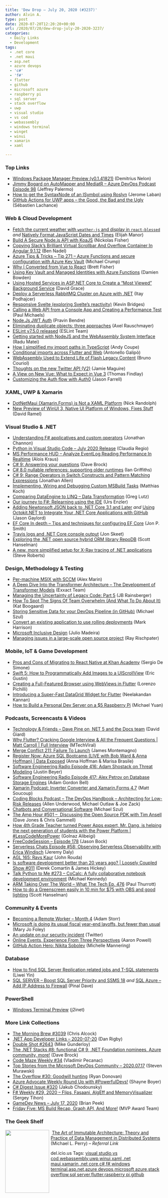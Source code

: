 ```yaml
---
title: 'Dew Drop – July 20, 2020 (#3237)'
author: Alvin A.
type: post
date: 2020-07-20T12:20:20+00:00
url: /2020/07/20/dew-drop-july-20-2020-3237/
categories:
  - Daily Links
  - Development
tags:
  - .net core
  - .net maui
  - asp.net
  - azure devops
  - 'c#'
  - 'f#'
  - flutter
  - github
  - microsoft azure
  - raspberry pi
  - sql server
  - stack overflow
  - uwp
  - visual studio
  - vs cod
  - webassembly
  - windows terminal
  - winget
  - winui
  - xamarin
  - xaml

---
```

### <a name="top"></a>Top Links

  * <a href="https://devblogs.microsoft.com/commandline/windows-package-manager-preview-v0-1-41821/" target="_blank" rel="noopener noreferrer">Windows Package Manager Preview (v0.1.41821)</a> (Demitrius Nelon)
  * <a href="http://azuredevopspodcast.clear-measure.com/jimmy-bogard-on-automapper-and-mediatr-episode-98" target="_blank" rel="noopener noreferrer">Jimmy Bogard on AutoMapper and MediatR &#8211; Azure DevOps Podcast Episode 98</a> (Jeffrey Palermo)
  * <a href="https://jaylee.org/archive/2020/07/19/how-to-get-the-syntaxnode-for-a-symbol-using-roslyn.html" target="_blank" rel="noopener noreferrer">How to get the SyntaxNode of an ISymbol using Roslyn</a> (Jerome Laban)
  * <a href="http://www.dotnetapp.com/github-actions-for-uwp-apps-the-good-and-the-bad-and-the-ugly/" target="_blank" rel="noopener noreferrer">GitHub Actions for UWP apps – the Good, the Bad and the Ugly</a> (Sébastien Lachance)



### <a name="web"></a>Web & Cloud Development

  * <a href="https://elijahmanor.com/react-blessed-weather" target="_blank" rel="noopener noreferrer">Fetch the current weather with `weather-js` and display in `react-blessed`</a> _and_ <a href="https://elijahmanor.com/format-js-dates-and-times" target="_blank" rel="noopener noreferrer">Natively Format JavaScript Dates and Times</a> (Elijah Manor)
  * <a href="https://developer.okta.com/blog/2020/07/17/secure-node-api-with-koa" target="_blank" rel="noopener noreferrer">Build A Secure Node.js API with KoaJS</a> (Nickolas Fisher)
  * <a href="https://www.bennadel.com/blog/3864-copying-slacks-brilliant-virtual-scrollbar-and-overflow-container-in-angular-9-1-12.htm" target="_blank" rel="noopener noreferrer">Copying Slack&#8217;s Brilliant Virtual Scrollbar And Overflow Container In Angular 9.1.12</a> (Ben Nadel)
  * <a href="https://microsoft.github.io/AzureTipsAndTricks/blog/tip271.html" target="_blank" rel="noopener noreferrer">Azure Tips & Tricks &#8211; Tip 271 &#8211; Azure Functions and secure configuration with Azure Key Vault</a> (Michael Crump)
  * <a href="https://dev.to/brettfishy/why-i-converted-from-vue-to-react-1abn" target="_blank" rel="noopener noreferrer">Why I Converted from Vue to React</a> (Brett Fisher)
  * <a href="https://damienbod.com/2020/07/20/using-key-vault-and-managed-identities-with-azure-functions/" target="_blank" rel="noopener noreferrer">Using Key Vault and Managed Identities with Azure Functions</a> (Damien Bowden)
  * <a href="https://www.roundthecode.com/dotnet/hosted-services-asp-net-core-create-a-most-viewed-background-service" target="_blank" rel="noopener noreferrer">Using Hosted Services in ASP.NET Core to Create a “Most Viewed” Background Service</a> (David Grace)
  * <a href="https://www.pulumi.com/blog/rabbitmq-azure/" target="_blank" rel="noopener noreferrer">Deploy a Serverless RabbitMQ Cluster on Azure with .NET</a> (Itay Podhajcer)
  * <a href="https://dev.to/kevinast/responsive-svelte-exploring-svelte-s-reactivity-5cen" target="_blank" rel="noopener noreferrer">Responsive Svelte (exploring Svelte&#8217;s reactivity)</a> (Kevin Bridges)
  * <a href="https://www.pmichaels.net/2020/07/18/calling-a-web-api-from-a-console-app-and-creating-a-performance-test/?utm_source=rss&utm_medium=rss&utm_campaign=calling-a-web-api-from-a-console-app-and-creating-a-performance-test" target="_blank" rel="noopener noreferrer">Calling a Web API from a Console App and Creating a Performance Test</a> (Paul Michaels)
  * <a href="https://medium.com/swlh/node-js-jwt-auth-1c4874ab938d?source=rss----f5af2b715248---4" target="_blank" rel="noopener noreferrer">Node.Js JWT Auth</a> (Pravin Bendre)
  * <a href="http://feedproxy.google.com/~r/2ality/~3/CR0idXUvbTU/eliminating-duplicate-objects.html" target="_blank" rel="noopener noreferrer">Eliminating duplicate objects: three approaches</a> (Axel Rauschmayer)
  * <a href="https://eslint.org/blog/2020/07/eslint-v7.5.0-released" target="_blank" rel="noopener noreferrer">ESLint v7.5.0 released</a> (ESLint Team)
  * <a href="https://radu-matei.com/blog/nodejs-wasi/" target="_blank" rel="noopener noreferrer">Getting started with NodeJS and the WebAssembly System Interface</a> (Radu Matei)
  * <a href="https://dev.to/andrewmcoupe/how-i-simplified-my-import-paths-in-typescript-4hg6" target="_blank" rel="noopener noreferrer">How I simplified my import paths in TypeScript</a> (Andy Coupe)
  * <a href="https://medium.com/flutter-community/conditional-imports-across-flutter-and-web-4b88885a886e?source=rss----86fb29d7cc6a---4" target="_blank" rel="noopener noreferrer">Conditional imports across Flutter and Web</a> (Antonello Galipò)
  * <a href="https://www.infoq.com/news/2020/07/webassembly-flash-eol-legacy/?utm_campaign=infoq_content&utm_source=infoq&utm_medium=feed&utm_term=global" target="_blank" rel="noopener noreferrer">WebAssembly Used to Extend Life of Flash Legacy Content</a> (Bruno Couriol)
  * <a href="http://www.jamiemaguire.net/index.php/2020/07/18/twitter-api-v2/?utm_source=rss&utm_medium=rss&utm_campaign=twitter-api-v2" target="_blank" rel="noopener noreferrer">Thoughts on the new Twitter API (V2)</a> (Jamie Maguire)
  * <a href="https://www.telerik.com/blogs/what-to-expect-vue-3" target="_blank" rel="noopener noreferrer">A View on New Vue: What to Expect in Vue 3</a> (Thomas Findlay)
  * <a href="https://jfarrell.net/2020/07/19/customizing-the-auth-flow-with-auth0/" target="_blank" rel="noopener noreferrer">Customizing the Auth flow with Auth0</a> (Jason Farrell)



### <a name="silverlight"></a>XAML, UWP & Xamarin

  * <a href="https://nicksnettravels.builttoroam.com/dotnetmaui-not-a-xaml-platform/?utm_source=rss&utm_medium=rss&utm_campaign=dotnetmaui-not-a-xaml-platform" target="_blank" rel="noopener noreferrer">DotNetMaui (Xamarin.Forms) is Not a XAML Platform</a> (Nick Randolph)
  * <a href="https://visualstudiomagazine.com/articles/2020/07/17/winui-3-preview-2.aspx" target="_blank" rel="noopener noreferrer">New Preview of WinUI 3, Native UI Platform of Windows, Fixes Stuff</a> (David Ramel)



### <a name="dotnet"></a>Visual Studio & .NET

  * <a href="https://blog.jonathanchannon.com/2020-07-17-understanding-fsharp-applicatives-custom-operators/" target="_blank" rel="noopener noreferrer">Understanding F# applicatives and custom operators</a> (Jonathan Channon)
  * <a href="https://devblogs.microsoft.com/python/python-in-visual-studio-code-july-2020-release/" target="_blank" rel="noopener noreferrer">Python in Visual Studio Code – July 2020 Release</a> (Claudia Regio)
  * <a href="https://aloiskraus.wordpress.com/2020/07/20/ms-performance-hud-analyze-eventlog-reading-performance-in-realtime/" target="_blank" rel="noopener noreferrer">MS Performance HUD – Analyze EventLog Reading Performance In Realtime</a> (Alois Kraus)
  * <a href="https://daveabrock.com/2020/07/17/c-sharp-9-q-and-a" target="_blank" rel="noopener noreferrer">C# 9: Answering your questions</a> (Dave Brock)
  * <a href="https://endjin.com/blog/2020/07/dotnet-csharp-8-nullable-references-supporting-older-runtimes.html" target="_blank" rel="noopener noreferrer">C# 8.0 nullable references: supporting older runtimes</a> (Ian Griffiths)
  * <a href="https://www.infoq.com/news/2020/07/CSharp-9-Range-Patterns/?utm_campaign=infoq_content&utm_source=infoq&utm_medium=feed&utm_term=global" target="_blank" rel="noopener noreferrer">C# 9: Range Operators in Switch Constructs and Pattern Matching Expressions</a> (Jonathan Allen)
  * <a href="https://ithrowexceptions.com/2020/07/02/debugging-msbuild-tasks-with-jetbrains-rider.html" target="_blank" rel="noopener noreferrer">Implementing, Wiring and Debugging Custom MSBuild Tasks</a> (Matthias Koch)
  * <a href="https://www.grapecity.com/blogs/comparing-dataengine-to-linq-data-transformation" target="_blank" rel="noopener noreferrer">Comparing DataEngine to LINQ &#8211; Data Transformation</a> (Greg Lutz)
  * <a href="https://www.planetgeek.ch/2020/07/17/our-journey-to-f-relearning-using-the-ide/" target="_blank" rel="noopener noreferrer">Our journey to F#: Relearning using the IDE</a> (Urs Enzler)
  * <a href="https://www.jasongaylord.com/blog/2020/07/17/adding-newtonsoft-json-to-services" target="_blank" rel="noopener noreferrer">Adding Newtonsoft JSON back to .NET Core 3.1 and Later</a> _and_ <a href="https://www.jasongaylord.com/blog/2020/07/19/using-octokit-dotnet-to-integrate-with-github" target="_blank" rel="noopener noreferrer">Using Octokit.NET to Integrate Your .NET Core Applications with GitHub</a> (Jason Gaylord)
  * <a href="https://www.thereformedprogrammer.net/ef-core-in-depth-tips-and-techniques-for-configuring-ef-core/" target="_blank" rel="noopener noreferrer">EF Core In depth – Tips and techniques for configuring EF Core</a> (Jon P. Smith)
  * <a href="http://feedproxy.google.com/~r/JonSkeetCodingBlog/~3/2i43givkeHo/" target="_blank" rel="noopener noreferrer">Travis logs and .NET Core console output</a> (Jon Skeet)
  * <a href="http://feeds.hanselman.com/~/630914986/0/scotthanselman~Exploring-the-NET-open-source-hybrid-ORM-library-RepoDB.aspx" target="_blank" rel="noopener noreferrer">Exploring the .NET open source hybrid ORM library RepoDB</a> (Scott Hanselman)
  * <a href="http://feedproxy.google.com/~r/AwsDeveloperBlog/~3/bcF1iydH-Ik/" target="_blank" rel="noopener noreferrer">A new, more simplified setup for X-Ray tracing of .NET applications</a> (Steve Roberts)



### <a name="design"></a>Design, Methodology & Testing

  * <a href="https://www.advancedinstaller.com/per-machine-deployment-msix-sccm.html" target="_blank" rel="noopener noreferrer">Per-machine MSIX with SCCM</a> (Alex Marin)
  * <a href="https://blog.exxactcorp.com/a-deep-dive-into-the-transformer-architecture-the-development-of-transformer-models/" target="_blank" rel="noopener noreferrer">A Deep Dive Into the Transformer Architecture – The Development of Transformer Models</a> (Exxact Team)
  * <a href="https://blog.jbrains.ca/permalink/managing-the-uncertainty-of-legacy-code-part-5" target="_blank" rel="noopener noreferrer">Managing the Uncertainty of Legacy Code: Part 5</a> (JB Rainsberger)
  * <a href="https://blog.trello.com/spot-signs-of-team-overwhelm" target="_blank" rel="noopener noreferrer">How To Spot The Signs Of Team Overwhelm (And What To Do About It)</a> (Kat Boogaard)
  * <a href="https://codepunk.io/storing-sensitive-data-for-your-devops-pipeline-in-github/" target="_blank" rel="noopener noreferrer">Storing Sensitive Data for your DevOps Pipeline (in GitHub)</a> (Michael Szul)
  * <a href="http://feedproxy.google.com/~r/OctopusDeploy/~3/sqog6dD2IIA/convert-to-rolling-deployments" target="_blank" rel="noopener noreferrer">Convert an existing application to use rolling deployments</a> (Mark Harrison)
  * <a href="https://devblogs.microsoft.com/premier-developer/microsoft-inclusive-design/" target="_blank" rel="noopener noreferrer">Microsoft Inclusive Design</a> (Julio Madeira)
  * <a href="https://medium.com/flutter/managing-issues-in-a-large-scale-open-source-project-b3be6eecae2b?source=rss----4da7dfd21a33---4" target="_blank" rel="noopener noreferrer">Managing issues in a large-scale open source project</a> (Ray Rischpater)



### <a name="mobile"></a>Mobile, IoT & Game Development

  * <a href="https://www.infoq.com/news/2020/07/khan-academy-react-native-apps/?utm_campaign=infoq_content&utm_source=infoq&utm_medium=feed&utm_term=global" target="_blank" rel="noopener noreferrer">Pros and Cons of Migrating to React Native at Khan Academy</a> (Sergio De Simone)
  * <a href="https://medium.com/swlh/swift-5-how-to-programmatically-add-images-to-a-uiscrollview-ee5b97aa2e00?source=rss----f5af2b715248---4" target="_blank" rel="noopener noreferrer">Swift 5: How to Programmatically Add Images to a UIScrollView</a> (Eric Gustin)
  * <a href="https://medium.com/flutter-community/creating-a-full-featured-browser-using-webviews-in-flutter-9c8f2923c574?source=rss----86fb29d7cc6a---4" target="_blank" rel="noopener noreferrer">Creating a Full-Featured Browser using WebViews in Flutter</a> (Lorenzo Pichilli)
  * <a href="https://www.syncfusion.com/blogs/post/introducing-a-super-fast-datagrid-widget-for-flutter.aspx" target="_blank" rel="noopener noreferrer">Introducing a Super-Fast DataGrid Widget for Flutter</a> (Neelakandan Kannan)
  * <a href="https://www.freecodecamp.org/news/build-a-personal-dev-server-on-a-5-dollar-raspberry-pi/" target="_blank" rel="noopener noreferrer">How to Build a Personal Dev Server on a $5 Raspberry Pi</a> (Michael Yuan)



### <a name="podcasts"></a>Podcasts, Screencasts & Videos

  * <a href="http://DavidGiard.com/2020/07/20/DavePineOnNET5AndTheDocsTeam.aspx" target="_blank" rel="noopener noreferrer">Technology & Friends &#8211; Dave Pine on&nbsp; NET 5 and the Docs team</a> (David Giard)
  * <a href="http://www.youtube.com/watch?v=OoTNRtHELeY" target="_blank" rel="noopener noreferrer">Why Flutter? Cracking Google Interview & All the Frequent Questions | Matt Carroll | Full Interview</a> (MTechViral)
  * <a href="http://www.mergeconflict.fm/211" target="_blank" rel="noopener noreferrer">Merge Conflict 211: Failure To Launch</a> (James Montemagno)
  * <a href="https://channel9.msdn.com/Shows/Data-Exposed/Register-Now-Azure-SQL-Bootcamp-LIVE-with-Bob-Ward-and-Anna-Hoffman?WT.mc_id=DX_MVP4025064" target="_blank" rel="noopener noreferrer">Register Now: Azure SQL Bootcamp (LIVE with Bob Ward & Anna Hoffman) | Data Exposed</a> (Anna Hoffman & Marisa Brasile)
  * <a href="https://www.se-radio.net/2020/07/episode-416-adam-shostack-on-threat-modeling/" target="_blank" rel="noopener noreferrer">Software Engineering Radio Episode 416: Adam Shostack on Threat Modeling</a> (Justin Beyer)
  * <a href="https://www.se-radio.net/2020/07/episode-417-alex-petrov-on-database-storage-engines/" target="_blank" rel="noopener noreferrer">Software Engineering Radio Episode 417: Alex Petrov on Database Storage Engines</a> (Adam Gordon Bell)
  * <a href="https://devblogs.microsoft.com/xamarin/xamarin-podcast-inverter-converter/" target="_blank" rel="noopener noreferrer">Xamarin Podcast: Inverter Converter and Xamarin.Forms 4.7</a> (Matt Soucoup)
  * <a href="https://www.codingblocks.net/podcast/the-devops-handbook-architecting-for-low-risk-releases/" target="_blank" rel="noopener noreferrer">Coding Blocks Podcast &#8211; The DevOps Handbook – Architecting for Low-Risk Releases</a> (Allen Underwood, Michael Outlaw & Joe Zack)
  * <a href="http://www.youtube.com/watch?v=QBOdKHrnsz0" target="_blank" rel="noopener noreferrer">Chatbots and Conversational Software</a> (Michael Szul)
  * <a href="http://feedproxy.google.com/~r/TheAmpHour/~3/4vZrkLn3WfQ/" target="_blank" rel="noopener noreferrer">The Amp Hour #501 –&nbsp; Discussing the Open Source PDK with Tim Ansell</a> (Dave Jones & Chris Gammell)
  * <a href="https://channel9.msdn.com/Shows/Less-Code-More-Power/How-4th-Grade-Teacher-turned-Power-Apps-expert-Mr-Dang-is-helping-the-next-generation-of-students-wi?WT.mc_id=DX_MVP4025064" target="_blank" rel="noopener noreferrer">How 4th Grade Teacher turned Power Apps expert, Mr. Dang, is helping the next generation of students with the Power Platform | #LessCodeMorePower</a> (Golnaz Alibeigi)
  * <a href="http://www.youtube.com/watch?v=1VrfaFRzKu8" target="_blank" rel="noopener noreferrer">FreeCodeSession &#8211; Episode 178</a> (Jason Bock)
  * <a href="https://share.transistor.fm/s/1ad3900d" target="_blank" rel="noopener noreferrer">Serverless Chats Episode #58: Observing Serverless Observability with Erica Windisch</a> (Jeremy Daly)
  * <a href="https://www.ageekleader.com/agl-165-ravs-kaur/" target="_blank" rel="noopener noreferrer">AGL 165: Ravs Kaur</a> (John Rouda)
  * <a href="http://www.youtube.com/watch?v=EEEFTBMD_uU" target="_blank" rel="noopener noreferrer">Is software development better than 20 years ago? | Loosely Coupled Show #011</a> (Derek Comartin & James Hickey)
  * <a href="https://talkpython.fm/episodes/show/273/cocalc-a-fully-colloborative-notebook-development-environment" target="_blank" rel="noopener noreferrer">Talk Python to Me #273 &#8211; CoCalc: A fully collaborative notebook development environment</a> (Michael Kennedy)
  * <a href="https://www.thurrott.com/podcasts/what-the-tech/237945/arm-taking-over-the-world-what-the-tech-ep-476?utm_source=rss&utm_medium=rss&utm_campaign=arm-taking-over-the-world-what-the-tech-ep-476" target="_blank" rel="noopener noreferrer">ARM Taking Over The World – What The Tech Ep. 476</a> (Paul Thurrott)
  * <a href="http://www.youtube.com/watch?v=Z0HIo0P0-qM" target="_blank" rel="noopener noreferrer">How to do a Greenscreen easily in 10 min for $75 with OBS and good lighting</a> (Scott Hanselman)



### <a name="events"></a>Community & Events

  * <a href="http://feedproxy.google.com/~r/WestDiscGolf/~3/j2ZkCFXa4Jc/becoming-a-remote-worker-month-4" target="_blank" rel="noopener noreferrer">Becoming a Remote Worker &#8211; Month 4</a> (Adam Storr)
  * <a href="https://www.zdnet.com/article/microsoft-is-doing-its-usual-fiscal-year-end-layoffs-but-fewer-than-usual/#ftag=RSSbaffb68" target="_blank" rel="noopener noreferrer">Microsoft is doing its usual fiscal year-end layoffs, but fewer than usual</a> (Mary Jo Foley)
  * <a href="https://blog.twitter.com/en_us/topics/company/2020/an-update-on-our-security-incident.html" target="_blank" rel="noopener noreferrer">An update on our security incident</a> (Twitter)
  * <a href="https://www.aaron-powell.com/posts/2020-07-20-online-events-experience-from-three-perspectives/" target="_blank" rel="noopener noreferrer">Online Events, Experience From Three Perspectives</a> (Aaron Powell)
  * <a href="https://github.blog/2020-07-17-github-action-hero-nikita-sobolev/" target="_blank" rel="noopener noreferrer">GitHub Action Hero: Nikita Sobolev</a> (Michelle Mannering)



### <a name="sql"></a>Database

  * <a href="https://techcommunity.microsoft.com/t5/sql-server-support/how-to-find-sql-server-replication-related-jobs-and-t-sql/ba-p/1530496" target="_blank" rel="noopener noreferrer">How to find SQL Server Replication related jobs and T-SQL statements</a> (Liwei Yin)
  * <a href="https://blog.sqlauthority.com/2020/07/18/sql-server-boost-sql-server-priority-and-ssms-18/?utm_source=rss&utm_medium=rss&utm_campaign=sql-server-boost-sql-server-priority-and-ssms-18" target="_blank" rel="noopener noreferrer">SQL SERVER – Boost SQL Server Priority and SSMS 18</a> _and_ <a href="https://blog.sqlauthority.com/2020/07/20/sql-azure-add-ip-address-to-firewall/?utm_source=rss&utm_medium=rss&utm_campaign=sql-azure-add-ip-address-to-firewall" target="_blank" rel="noopener noreferrer">SQL Azure – Add IP Address to Firewall</a> (Pinal Dave)



### <a name="ps"></a>PowerShell

  * <a href="https://blog.j2i.net/2020/07/18/windows-terminal-preview/" target="_blank" rel="noopener noreferrer">Windows Terminal Preview</a> (j2inet)



### <a name="links"></a>More Link Collections

  * <a href="http://feedproxy.google.com/~r/ReflectivePerspective/~3/TBERQJXqwIQ/" target="_blank" rel="noopener noreferrer">The Morning Brew #3039</a> (Chris Alcock)
  * <a href="https://links.danrigby.com/2020/07/app-developer-links-2020-07-20/" target="_blank" rel="noopener noreferrer">.NET App Developer Links &#8211; 2020-07-20</a> (Dan Rigby)
  * <a href="https://afreshcup.com/home/2020/07/20/double-shot-2643.html" target="_blank" rel="noopener noreferrer">Double Shot #2643</a> (Mike Gunderloy)
  * <a href="https://daveabrock.com/2020/07/18/dotnet-stacks-8" target="_blank" rel="noopener noreferrer">The .NET Stacks #8: functional C# 9, .NET Foundation nominees, Azure community, more!</a> (Dave Brock)
  * <a href="https://code-maze.com/code-maze-weekly-34/" target="_blank" rel="noopener noreferrer">Code Maze Weekly #34</a> (Vladimir Pecanac)
  * <a href="https://devblogs.microsoft.com/devops/top-stories-from-the-microsoft-devops-community-2020-07-17/" target="_blank" rel="noopener noreferrer">Top Stories from the Microsoft DevOps Community – 2020.07.17</a> (Steven Murawski)
  * <a href="https://stackoverflow.blog/2020/07/17/the-overflow-30-goodwill-hunting/" target="_blank" rel="noopener noreferrer">The Overflow #30: Goodwill hunting</a> (Ryan Donovan)
  * <a href="https://techcommunity.microsoft.com/t5/azure-developer-community-blog/azure-advocate-weekly-round-up-with-powerfuldevs/ba-p/1529857" target="_blank" rel="noopener noreferrer">Azure Advocate Weekly Round Up with #PowerfulDevs!</a> (Shayne Boyer)
  * <a href="http://feedproxy.google.com/~r/digest-csharp/~3/RDUWZtB5Rks/320" target="_blank" rel="noopener noreferrer">C# Digest Issue #320</a> (Jakub Chodounsky)
  * <a href="https://sergeytihon.com/2020/07/17/f-weekly-29-2020-flips-fasaani-algeff-and-memoryvisualizer/" target="_blank" rel="noopener noreferrer">F# Weekly #29, 2020 – Flips, Fasaani, AlgEff and MemoryVisualizer</a> (Sergey Tihon)
  * <a href="https://brianpeek.com/gamedev-news-july-17-2020/" target="_blank" rel="noopener noreferrer">GameDev News &#8211; July 17, 2020</a> (Brian Peek)
  * <a href="https://techcommunity.microsoft.com/t5/microsoft-mvp-award-program-blog/friday-five-ms-build-recap-graph-api-and-more/ba-p/1527008" target="_blank" rel="noopener noreferrer">Friday Five: MS Build Recap, Graph API, And More!</a> (MVP Award Team)



### <a name="shelf"></a>The Geek Shelf

<a href="https://www.amazon.com/gp/product/1484259548?tag=amavin-20" target="_blank" rel="noopener noreferrer"><img data-recalc-dims="1" loading="lazy" decoding="async" width="140" height="200" align="left" style="margin: 0px 5px 10px 0px; border: 0px currentcolor; border-image: none; float: left; display: inline; background-image: none;" src="https://i0.wp.com/images-na.ssl-images-amazon.com/images/I/41uKsfQQrGL._SX348_BO1%2C204%2C203%2C200_.jpg?resize=140%2C200&#038;ssl=1" border="0" /></a>&nbsp;<a href="https://www.amazon.com/gp/product/1484259548?tag=amavin-20" target="_blank" rel="noopener noreferrer">The Art of Immutable Architecture: Theory and Practice of Data Management in Distributed Systems</a> (Michael L. Perry) _&#8211; Referral Link_







<div class="wlWriterEditableSmartContent" id="scid:77ECF5F8-D252-44F5-B4EB-D463C5396A79:52fdd07e-abed-47b9-9efb-bf0c48288ec6" style="margin: 0px; padding: 0px; float: none; display: inline;">
  del.icio.us Tags: <a href="http://del.icio.us/popular/visual+studio" rel="tag">visual studio</a>,<a href="http://del.icio.us/popular/vs+cod" rel="tag">vs cod</a>,<a href="http://del.icio.us/popular/webassembly" rel="tag">webassembly</a>,<a href="http://del.icio.us/popular/uwp" rel="tag">uwp</a>,<a href="http://del.icio.us/popular/winui" rel="tag">winui</a>,<a href="http://del.icio.us/popular/xaml" rel="tag">xaml</a>,<a href="http://del.icio.us/popular/.net+maui" rel="tag">.net maui</a>,<a href="http://del.icio.us/popular/xamarin" rel="tag">xamarin</a>,<a href="http://del.icio.us/popular/.net+core" rel="tag">.net core</a>,<a href="http://del.icio.us/popular/c%23" rel="tag">c#</a>,<a href="http://del.icio.us/popular/f%23" rel="tag">f#</a>,<a href="http://del.icio.us/popular/windows+terminal" rel="tag">windows terminal</a>,<a href="http://del.icio.us/popular/asp.net" rel="tag">asp.net</a>,<a href="http://del.icio.us/popular/azure+devops" rel="tag">azure devops</a>,<a href="http://del.icio.us/popular/microsoft+azure" rel="tag">microsoft azure</a>,<a href="http://del.icio.us/popular/stack+overflow" rel="tag">stack overflow</a>,<a href="http://del.icio.us/popular/sql+server" rel="tag">sql server</a>,<a href="http://del.icio.us/popular/flutter" rel="tag">flutter</a>,<a href="http://del.icio.us/popular/raspberry+pi" rel="tag">raspberry pi</a>,<a href="http://del.icio.us/popular/github" rel="tag">github</a>
</div>